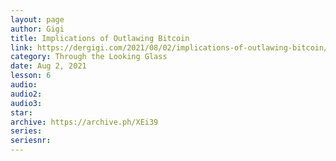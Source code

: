 ```yaml
---
layout: page
author: Gigi
title: Implications of Outlawing Bitcoin
link: https://dergigi.com/2021/08/02/implications-of-outlawing-bitcoin/
category: Through the Looking Glass
date: Aug 2, 2021
lesson: 6
audio: 
audio2: 
audio3: 
star: 
archive: https://archive.ph/XEi39
series: 
seriesnr: 
---
```

